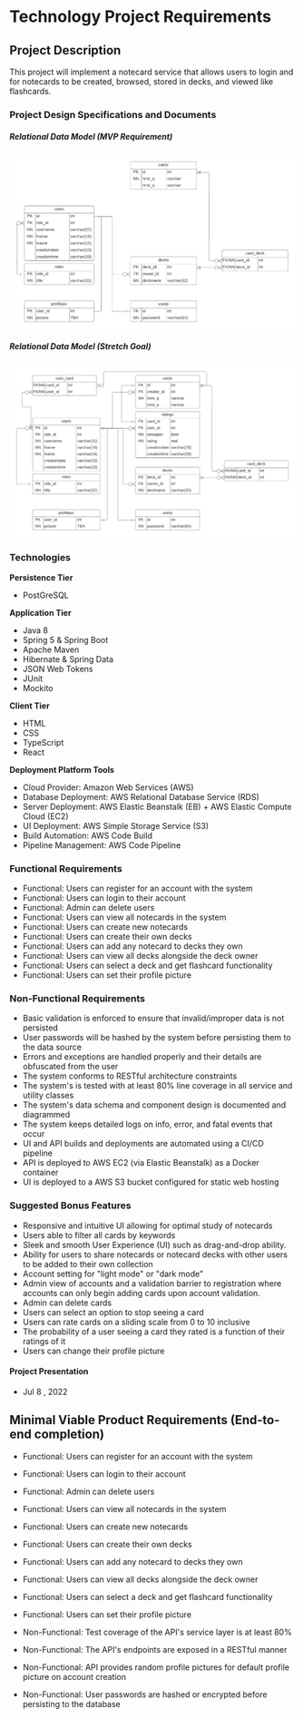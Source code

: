 # Technology Project Requirements

## Project Description

This project will implement a notecard service that allows users to login and for notecards to be created, browsed, stored in decks, and viewed like flashcards. 

### Project Design Specifications and Documents

##### Relational Data Model (MVP Requirement)
![Relational Model](https://raw.githubusercontent.com/220509-web-dev/FoundationProject-Josiah/main/Project%202/imgs/notecardERDmvp.png)

##### Relational Data Model (Stretch Goal)
![Relational Model](https://raw.githubusercontent.com/220509-web-dev/FoundationProject-Josiah/main/Project%202/imgs/notecardERDbonus.png)

### Technologies

**Persistence Tier**
- PostGreSQL

**Application Tier**
- Java 8
- Spring 5 & Spring Boot
- Apache Maven
- Hibernate & Spring Data
- JSON Web Tokens
- JUnit
- Mockito

**Client Tier**
- HTML
- CSS
- TypeScript
- React

**Deployment Platform Tools**
- Cloud Provider: Amazon Web Services (AWS)
- Database Deployment: AWS Relational Database Service (RDS)
- Server Deployment: AWS Elastic Beanstalk (EB) + AWS Elastic Compute Cloud (EC2)
- UI Deployment: AWS Simple Storage Service (S3)
- Build Automation: AWS Code Build
- Pipeline Management: AWS Code Pipeline

### Functional Requirements

- Functional: Users can register for an account with the system
- Functional: Users can login to their account
- Functional: Admin can delete users
- Functional: Users can view all notecards in the system
- Functional: Users can create new notecards
- Functional: Users can create their own decks
- Functional: Users can add any notecard to decks they own
- Functional: Users can view all decks alongside the deck owner
- Functional: Users can select a deck and get flashcard functionality
- Functional: Users can set their profile picture 

### Non-Functional Requirements

- Basic validation is enforced to ensure that invalid/improper data is not persisted
- User passwords will be hashed by the system before persisting them to the data source
- Errors and exceptions are handled properly and their details are obfuscated from the user
- The system conforms to RESTful architecture constraints
- The system's is tested with at least 80% line coverage in all service and utility classes
- The system's data schema and component design is documented and diagrammed 
- The system keeps detailed logs on info, error, and fatal events that occur 
- UI and API builds and deployments are automated using a CI/CD pipeline
- API is deployed to AWS EC2 (via Elastic Beanstalk) as a Docker container
- UI is deployed to a AWS S3 bucket configured for static web hosting

### Suggested Bonus Features
- Responsive and intuitive UI allowing for optimal study of notecards
- Users able to filter all cards by keywords
- Sleek and smooth User Experience (UI) such as drag-and-drop ability.
- Ability for users to share notecards or notecard decks with other users to be added to their own collection
- Account setting for "light mode" or "dark mode"
- Admin view of accounts and a validation barrier to registration where accounts can only begin adding cards upon account validation.
- Admin can delete cards
- Users can select an option to stop seeing a card 
- Users can rate cards on a sliding scale from 0 to 10 inclusive
- The probability of a user seeing a card they rated is a function of their ratings of it
- Users can change their profile picture

#### Project Presentation 
- Jul 8 , 2022

## Minimal Viable Product Requirements (End-to-end completion)

- Functional: Users can register for an account with the system
- Functional: Users can login to their account
- Functional: Admin can delete users
- Functional: Users can view all notecards in the system
- Functional: Users can create new notecards
- Functional: Users can create their own decks
- Functional: Users can add any notecard to decks they own
- Functional: Users can view all decks alongside the deck owner
- Functional: Users can select a deck and get flashcard functionality
- Functional: Users can set their profile picture 

- Non-Functional: Test coverage of the API's service layer is at least 80%
- Non-Functional: The API's endpoints are exposed in a RESTful manner
- Non-Functional: API provides random profile pictures for default profile picture on account creation
- Non-Functional: User passwords are hashed or encrypted before persisting to the database

